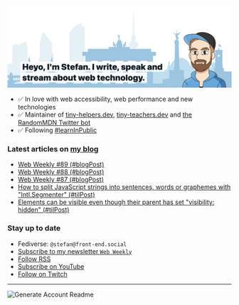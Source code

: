 <img alt="Heyo, I'm Stefan. I write and speak about web technology." src="https://raw.githubusercontent.com/stefanjudis/stefanjudis/main/screenshot.png">

- ✅ In love with web accessibility, web performance and new technologies
- ✅ Maintainer of [tiny-helpers.dev](https://tiny-helpers.dev), [tiny-teachers.dev](https://tiny-teachers.dev/) and [the RandomMDN Twitter bot](https://twitter.com/randomMDN)
- ✅ Following [#learnInPublic](https://www.stefanjudis.com/today-i-learned/)
### Latest articles on [my blog](https://www.stefanjudis.com)

<!-- BLOG-POST-LIST:START -->
- [Web Weekly #89 &lpar;#blogPost&rpar;](https://www.stefanjudis.com/blog/web-weekly-89/)
- [Web Weekly #88 &lpar;#blogPost&rpar;](https://www.stefanjudis.com/blog/web-weekly-88/)
- [Web Weekly #87 &lpar;#blogPost&rpar;](https://www.stefanjudis.com/blog/web-weekly-87/)
- [How to split JavaScript strings into sentences, words or graphemes with &quot;Intl.Segmenter&quot; &lpar;#tilPost&rpar;](https://www.stefanjudis.com/today-i-learned/how-to-split-javascript-strings-with-intl-segmenter/)
- [Elements can be visible even though their parent has set &quot;visibility: hidden&quot; &lpar;#tilPost&rpar;](https://www.stefanjudis.com/today-i-learned/elements-can-be-visible-even-though-their-parent-has-set-visibility-hidden/)
<!-- BLOG-POST-LIST:END -->

### Stay up to date

- Fediverse: `@stefan@front-end.social`
- [Subscribe to my newsletter `Web Weekly`](https://webweekly.email/)
- [Follow RSS](https://www.stefanjudis.com/feeds/)
- [Subscribe on YouTube](https://youtube.com/c/stefanjudis)
- [Follow on Twitch](https://www.twitch.tv/stefanjudis)

---

![Generate Account Readme](https://github.com/stefanjudis/stefanjudis/workflows/Generate%20Account%20Readme/badge.svg)
